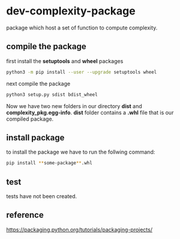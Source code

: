 # dev-complexity-package

package which host a set of function to compute complexity.  

## compile the package
first install the **setuptools** and **wheel** packages

```sh
python3 -m pip install --user --upgrade setuptools wheel
```

next compile the package 
```sh
python3 setup.py sdist bdist_wheel
```

Now we have two new folders in our directory **dist** and **complexity_pkg.egg-info**. **dist** folder contains a **.whl** file that is our compiled package.

## install package 
to install the package we have to run the follwing command:

```sh
pip install **some-package**.whl
```

## test

tests have not been created.

## reference 
https://packaging.python.org/tutorials/packaging-projects/